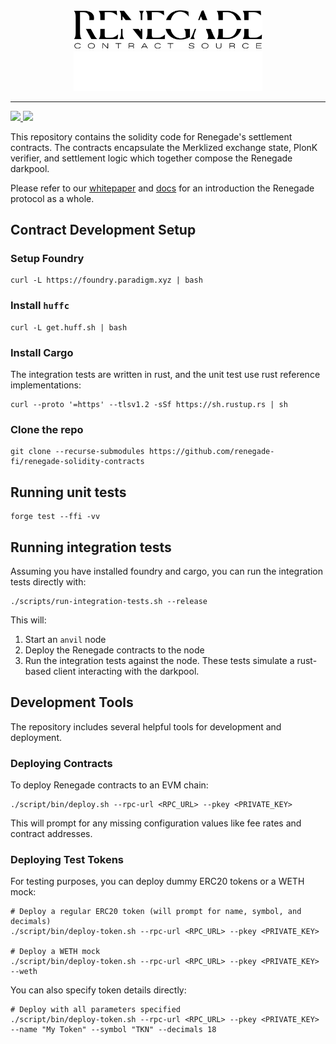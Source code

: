 <div align="center">
  <img
    alt="Renegade Logo"
    width="60%"
    src="./img/logo_light_contract.svg#gh-light-mode-only"
  />
  <img
    alt="Renegade Logo"
    width="60%"
    src="./img/logo_dark_contract.svg#gh-dark-mode-only"
  />
</div>

---

<div>
  <a href="https://twitter.com/renegade_fi" target="_blank">
    <img src="https://img.shields.io/twitter/follow/renegade_fi?style=social" />
  </a>
  <a href="https://discord.gg/renegade-fi" target="_blank">
    <img src="https://img.shields.io/discord/1032770899675463771?label=Join%20Discord&logo=discord&style=social" />
  </a>
</div>

This repository contains the solidity code for Renegade's settlement contracts. The contracts encapsulate the Merklized exchange state, PlonK verifier, and settlement logic which together compose the Renegade darkpool.

Please refer to our [whitepaper](https://www.renegade.fi/whitepaper.pdf) and [docs](https://docs.renegade.fi/) for an introduction the Renegade protocol as a whole.

## Contract Development Setup

### Setup Foundry

``` shell
curl -L https://foundry.paradigm.xyz | bash
```

### Install `huffc`

```shell
curl -L get.huff.sh | bash
```

### Install Cargo
The integration tests are written in rust, and the unit test use rust reference implementations:
``` shell
curl --proto '=https' --tlsv1.2 -sSf https://sh.rustup.rs | sh
```

### Clone the repo
``` shell
git clone --recurse-submodules https://github.com/renegade-fi/renegade-solidity-contracts
```

## Running unit tests

``` shell
forge test --ffi -vv
```

## Running integration tests

Assuming you have installed foundry and cargo, you can run the integration tests directly with:
```shell
./scripts/run-integration-tests.sh --release
```
This will:
1. Start an `anvil` node
2. Deploy the Renegade contracts to the node
3. Run the integration tests against the node. These tests simulate a rust-based client interacting with the darkpool.

## Development Tools

The repository includes several helpful tools for development and deployment.

### Deploying Contracts

To deploy Renegade contracts to an EVM chain:

```shell
./script/bin/deploy.sh --rpc-url <RPC_URL> --pkey <PRIVATE_KEY>
```

This will prompt for any missing configuration values like fee rates and contract addresses.

### Deploying Test Tokens

For testing purposes, you can deploy dummy ERC20 tokens or a WETH mock:

```shell
# Deploy a regular ERC20 token (will prompt for name, symbol, and decimals)
./script/bin/deploy-token.sh --rpc-url <RPC_URL> --pkey <PRIVATE_KEY>

# Deploy a WETH mock
./script/bin/deploy-token.sh --rpc-url <RPC_URL> --pkey <PRIVATE_KEY> --weth
```

You can also specify token details directly:

```shell
# Deploy with all parameters specified
./script/bin/deploy-token.sh --rpc-url <RPC_URL> --pkey <PRIVATE_KEY> --name "My Token" --symbol "TKN" --decimals 18
```

